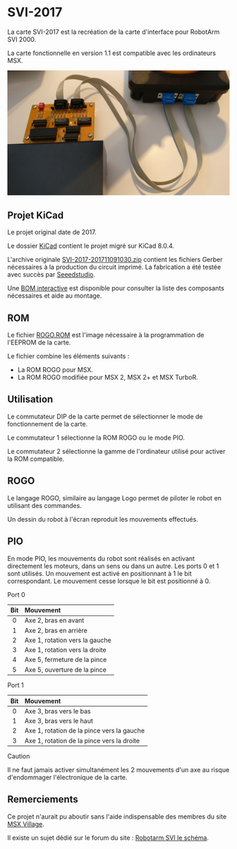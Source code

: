 # SVI-2017

La carte SVI-2017 est la recréation de la carte d'interface pour RobotArm SVI 2000.

La carte fonctionnelle en version 1.1 est compatible avec les ordinateurs MSX.

![SVI-2017](docs/img/SVI-2017-20171211-105227.jpg)

## Projet KiCad

Le projet original date de 2017.

Le dossier [KiCad](KiCad/) contient le projet migré sur KiCad 8.0.4.

L'archive originale [SVI-2017-201711091030.zip](https://github.com/patricklaf/SVI-2017/raw/main/KiCad/Gerber/SVI-2017-201711091030.zip) contient les fichiers Gerber nécessaires à la production du circuit imprimé. La fabrication a été testée avec succès par [Seeedstudio](https://www.seeedstudio.com/fusion_pcb.html).

Une [BOM interactive](https://patricklaf.github.io/SVI-2017/bom.html) est disponible pour consulter la liste des composants nécessaires et aide au montage.

## ROM

Le fichier [ROGO.ROM](ROM/ROGO.ROM) est l'image nécessaire à la programmation de l'EEPROM de la carte.

Le fichier combine les éléments suivants :

- La ROM ROGO pour MSX.
- La ROM ROGO modifiée pour MSX 2, MSX 2+ et MSX TurboR.

## Utilisation

Le commutateur DIP de la carte permet de sélectionner le mode de fonctionnement de la carte.

Le commutateur 1 sélectionne la ROM ROGO ou le mode PIO.

Le commutateur 2 sélectionne la gamme de l'ordinateur utilisé pour activer la ROM compatible.

## ROGO

Le langage ROGO, similaire au langage Logo permet de piloter le robot en utilisant des commandes.

Un dessin du robot à l'écran reproduit les mouvements effectués.

## PIO

En mode PIO, les mouvements du robot sont réalisés en activant directement les moteurs, dans un sens ou dans un autre. Les ports 0 et 1 sont utilisés. Un mouvement est activé en positionnant à 1 le bit correspondant. Le mouvement cesse lorsque le bit est positionné à 0. 

Port 0

| Bit | Mouvement                      |
|:---:|:-------------------------------|
| 0   | Axe 2, bras en avant           |
| 1   | Axe 2, bras en arrière         |
| 2   | Axe 1, rotation vers la gauche |
| 3   | Axe 1, rotation vers la droite |
| 4   | Axe 5, fermeture de la pince   |
| 5   | Axe 5, ouverture de la pince   |

Port 1

| Bit | Mouvement                                  |
|:---:|:-------------------------------------------|
| 0   | Axe 3, bras vers le bas                    |
| 1   | Axe 3, bras vers le haut                   |
| 2   | Axe 1, rotation de la pince vers la gauche |
| 3   | Axe 1, rotation de la pince vers la droite |

> [!CAUTION]
> Il ne faut jamais activer simultanément les 2 mouvements d'un axe au risque d'endommager l'électronique de la carte. 

## Remerciements

Ce projet n'aurait pu aboutir sans l'aide indispensable des membres du site [MSX Village](https://msxvillage.fr).

Il existe un sujet dédié sur le forum du site : [Robotarm SVI le schéma](https://msxvillage.fr/forum/topic-326-1+robotarm-svi-le-schema.php).